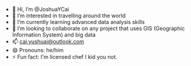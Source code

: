 - 👋 Hi, I’m @JoshuaYCai
- 👀 I’m interested in travelling around the world
- 🌱 I’m currently learning advanced data analysis skills
- 💞️ I’m looking to collaborate on any project that uses GIS (Geographic Information System) and big data
- 📫 cai.yushuai@outlook.com
- 😄 Pronouns: he/him
- ⚡ Fun fact: I'm licensed chef I kid you not.

<!---
JoshuaYCai/JoshuaYCai is a ✨ special ✨ repository because its `README.md` (this file) appears on your GitHub profile.
You can click the Preview link to take a look at your changes.
--->
